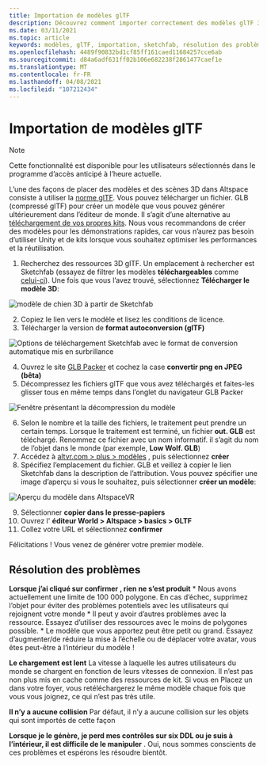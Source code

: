 ```yaml
---
title: Importation de modèles glTF
description: Découvrez comment importer correctement des modèles glTF 3D dans vos expériences AltspaceVR et résoudre les problèmes.
ms.date: 03/11/2021
ms.topic: article
keywords: modèles, glTF, importation, sketchfab, résolution des problèmes
ms.openlocfilehash: 4489f90832bd1cf85ff161caed11684257cce6ab
ms.sourcegitcommit: d84a6adf631ff02b106e682238f2861477caef1e
ms.translationtype: MT
ms.contentlocale: fr-FR
ms.lasthandoff: 04/08/2021
ms.locfileid: "107212434"
---
```

# <a name="importing-gltf-models"></a>Importation de modèles glTF

> [!NOTE]
> Cette fonctionnalité est disponible pour les utilisateurs sélectionnés dans le programme d’accès anticipé à l’heure actuelle.

L’une des façons de placer des modèles et des scènes 3D dans Altspace consiste à utiliser la [norme glTF](https://en.wikipedia.org/wiki/GlTF). Vous pouvez télécharger un fichier. GLB (compressé glTF) pour créer un modèle que vous pouvez générer ultérieurement dans l’éditeur de monde. Il s’agit d’une alternative au [téléchargement de vos propres kits](uploading-custom-kits.md). Nous vous recommandons de créer des modèles pour les démonstrations rapides, car vous n’aurez pas besoin d’utiliser Unity et de kits lorsque vous souhaitez optimiser les performances et la réutilisation. 

1. Recherchez des ressources 3D glTF. Un emplacement à rechercher est Sketchfab (essayez de filtrer les modèles **téléchargeables** comme [celui-ci](https://sketchfab.com/search?features=downloadable&q=low+poly+wolf&sort_by=-pertinence&type=models)). Une fois que vous l’avez trouvé, sélectionnez **Télécharger le modèle 3D**:

![modèle de chien 3D à partir de Sketchfab](images/importing-models-img-01.png)

2. Copiez le lien vers le modèle et lisez les conditions de licence. 
3. Télécharger la version de **format autoconversion (glTF)**

![Options de téléchargement Sketchfab avec le format de conversion automatique mis en surbrillance](images/importing-models-img-02.png)

4. Ouvrez le site [GLB Packer](https://glb-packer.glitch.me) et cochez la case **convertir png en JPEG (bêta)**
5. Décompressez les fichiers glTF que vous avez téléchargés et faites-les glisser tous en même temps dans l’onglet du navigateur GLB Packer

![Fenêtre présentant la décompression du modèle](images/importing-models-img-03.png)

6. Selon le nombre et la taille des fichiers, le traitement peut prendre un certain temps. Lorsque le traitement est terminé, un fichier **out. GLB** est téléchargé. Renommez ce fichier avec un nom informatif. il s’agit du nom de l’objet dans le monde (par exemple, **Low Wolf. GLB**)
7. Accédez à [altvr.com > plus > modèles](https://account.altvr.com/users/sign_in) , puis sélectionnez **créer**
8. Spécifiez l’emplacement du fichier. GLB et veillez à copier le lien Sketchfab dans la description de l’attribution. Vous pouvez spécifier une image d’aperçu si vous le souhaitez, puis sélectionner **créer un modèle**:

![Aperçu du modèle dans AltspaceVR](images/importing-models-img-04.png)

9. Sélectionner **copier dans le presse-papiers**
10. Ouvrez l' **éditeur World > Altspace > basics > GLTF**
11. Collez votre URL et sélectionnez **confirmer**

Félicitations ! Vous venez de générer votre premier modèle.

## <a name="troubleshooting"></a>Résolution des problèmes

**Lorsque j’ai cliqué sur **confirmer** , rien ne s’est produit**
    * Nous avons actuellement une limite de 100 000 polygone. En cas d’échec, supprimez l’objet pour éviter des problèmes potentiels avec les utilisateurs qui rejoignent votre monde
    * Il peut y avoir d’autres problèmes avec la ressource. Essayez d’utiliser des ressources avec le moins de polygones possible.
    * Le modèle que vous apportez peut être petit ou grand. Essayez d’augmenter/de réduire la mise à l’échelle ou de déplacer votre avatar, vous êtes peut-être à l’intérieur du modèle !

**Le chargement est lent** La vitesse à laquelle les autres utilisateurs du monde se chargent en fonction de leurs vitesses de connexion. Il n’est pas non plus mis en cache comme des ressources de kit. Si vous en Placez un dans votre foyer, vous retéléchargerez le même modèle chaque fois que vous vous joignez, ce qui n’est pas très utile.

**Il n’y a aucune collision** Par défaut, il n’y a aucune collision sur les objets qui sont importés de cette façon

**Lorsque je le génère, je perd mes contrôles sur six DDL ou je suis à l’intérieur, il est difficile de le manipuler** . Oui, nous sommes conscients de ces problèmes et espérons les résoudre bientôt.  